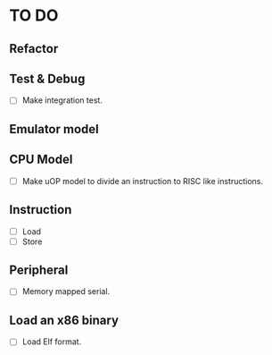 # TO DO

## Refactor

## Test & Debug

- [ ] Make integration test.

## Emulator model

## CPU Model

- [ ] Make uOP model to divide an instruction to RISC like instructions.

## Instruction

- [ ] Load
- [ ] Store

## Peripheral

- [ ] Memory mapped serial.

## Load an x86 binary

- [ ] Load Elf format.
